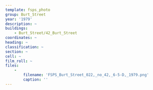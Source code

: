 ```yaml
---
template: fsps_photo
group: Burt_Street
year: '1979'
description: ~
buildings:
    - Burt_Street/42_Burt_Street
coordinates: ~
heading: ~
classification: ~
section: ~
cell: ~
film_roll: ~
files:
    -
        filename: 'FSPS_Burt_Street_022,_no_42,_6-5-D,_1979.png'
        caption: ''
---
```

